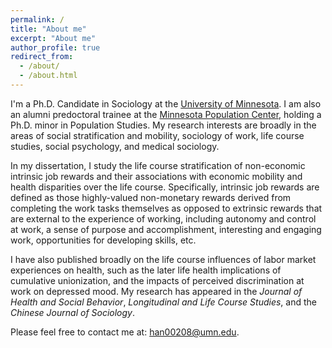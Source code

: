 ```yaml
---
permalink: /
title: "About me"
excerpt: "About me"
author_profile: true
redirect_from: 
  - /about/
  - /about.html
---
```


I'm a Ph.D. Candidate in Sociology at the [University of Minnesota](https://cla.umn.edu/sociology). I am also an alumni predoctoral trainee at the [Minnesota Population Center](https://pop.umn.edu/), holding a Ph.D. minor in Population Studies. My research interests are broadly in the areas of social stratification and mobility, sociology of work, life course studies, social psychology, and medical sociology. 

In my dissertation, I study the life course stratification of non-economic intrinsic job rewards and their associations with economic mobility and health disparities over the life course. Specifically, intrinsic job rewards are defined as those highly-valued non-monetary rewards derived from completing the work tasks themselves as opposed to extrinsic rewards that are external to the experience of working, including autonomy and control at work, a sense of purpose and accomplishment, interesting and engaging work, opportunities for developing skills, etc. 

I have also published broadly on the life course influences of labor market experiences on health, such as the later life health implications of cumulative unionization, and the impacts of perceived discrimination at work on depressed mood. My research has appeared in the *Journal of Health and Social Behavior*, *Longitudinal and Life Course Studies*, and the *Chinese Journal of Sociology*. 

Please feel free to contact me at: han00208@umn.edu. 

